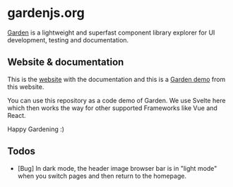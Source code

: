 # gardenjs.org

[Garden](https://github.com/rabbitdevelopment/garden) is a lightweight and superfast component library explorer for UI development, testing and documentation.

## Website & documentation

This is the [website](https://garden.rabbitdevelopment.com/) with the documentation and this is a [Garden demo](https://gardendemo.rabbitdevelopment.com/) from this website.

You can use this repository as a code demo of Garden. We use Svelte here which then works the way for other supported Frameworks like Vue and React.

Happy Gardening :)

## Todos

- [Bug] In dark mode, the header image browser bar is in "light mode" when you switch pages and then return to the homepage.
